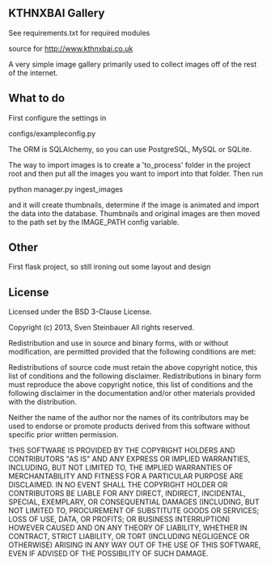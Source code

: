 KTHNXBAI Gallery
----------------

See requirements.txt for required modules

source for http://www.kthnxbai.co.uk

A very simple image gallery primarily used to collect images off of
the rest of the internet. 

What to do
----------

First configure the settings in 

  configs/exampleconfig.py
  
The ORM is SQLAlchemy, so you can use PostgreSQL, MySQL or SQLite.

The way to import images is to create a 'to_process' folder in the 
project root and then put all the images you want to import into that 
folder. Then run 

  python manager.py ingest_images
  
and it will create thumbnails, determine if the image is animated and
import the data into the database. Thumbnails and original images are 
then moved to the path set by the IMAGE_PATH config variable.

Other
-----

First flask project, so still ironing out some layout and design

License
-------

Licensed under the BSD 3-Clause License.

Copyright (c) 2013, Sven Steinbauer
All rights reserved.

Redistribution and use in source and binary forms, with or without modification,
are permitted provided that the following conditions are met:

Redistributions of source code must retain the above copyright notice, this list 
of conditions and the following disclaimer. Redistributions in binary form must 
reproduce the above copyright notice, this list of conditions and the following 
disclaimer in the documentation and/or other materials provided with the distribution.

Neither the name of the author nor the names of its contributors may be used to endorse 
or promote products derived from this software without specific prior written permission.

THIS SOFTWARE IS PROVIDED BY THE COPYRIGHT HOLDERS AND CONTRIBUTORS "AS IS" AND ANY 
EXPRESS OR IMPLIED WARRANTIES, INCLUDING, BUT NOT LIMITED TO, THE IMPLIED WARRANTIES OF 
MERCHANTABILITY AND FITNESS FOR A PARTICULAR PURPOSE ARE DISCLAIMED. IN NO EVENT SHALL 
THE COPYRIGHT HOLDER OR CONTRIBUTORS BE LIABLE FOR ANY DIRECT, INDIRECT, INCIDENTAL, 
SPECIAL, EXEMPLARY, OR CONSEQUENTIAL DAMAGES (INCLUDING, BUT NOT LIMITED TO, PROCUREMENT 
OF SUBSTITUTE GOODS OR SERVICES; LOSS OF USE, DATA, OR PROFITS; OR BUSINESS INTERRUPTION) 
HOWEVER CAUSED AND ON ANY THEORY OF LIABILITY, WHETHER IN CONTRACT, STRICT LIABILITY, OR 
TORT (INCLUDING NEGLIGENCE OR OTHERWISE) ARISING IN ANY WAY OUT OF THE USE OF THIS SOFTWARE, 
EVEN IF ADVISED OF THE POSSIBILITY OF SUCH DAMAGE.
